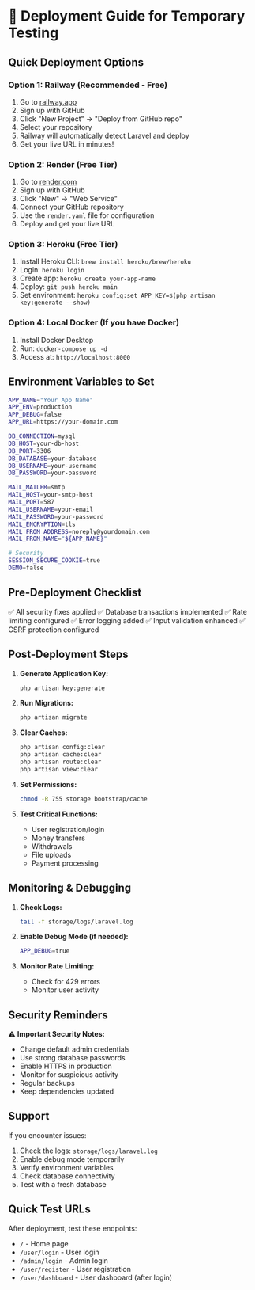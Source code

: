 # 🚀 Deployment Guide for Temporary Testing

## Quick Deployment Options

### Option 1: Railway (Recommended - Free)

1. Go to [railway.app](https://railway.app)
2. Sign up with GitHub
3. Click "New Project" → "Deploy from GitHub repo"
4. Select your repository
5. Railway will automatically detect Laravel and deploy
6. Get your live URL in minutes!

### Option 2: Render (Free Tier)

1. Go to [render.com](https://render.com)
2. Sign up with GitHub
3. Click "New" → "Web Service"
4. Connect your GitHub repository
5. Use the `render.yaml` file for configuration
6. Deploy and get your live URL

### Option 3: Heroku (Free Tier)

1. Install Heroku CLI: `brew install heroku/brew/heroku`
2. Login: `heroku login`
3. Create app: `heroku create your-app-name`
4. Deploy: `git push heroku main`
5. Set environment: `heroku config:set APP_KEY=$(php artisan key:generate --show)`

### Option 4: Local Docker (If you have Docker)

1. Install Docker Desktop
2. Run: `docker-compose up -d`
3. Access at: `http://localhost:8000`

## Environment Variables to Set

```bash
APP_NAME="Your App Name"
APP_ENV=production
APP_DEBUG=false
APP_URL=https://your-domain.com

DB_CONNECTION=mysql
DB_HOST=your-db-host
DB_PORT=3306
DB_DATABASE=your-database
DB_USERNAME=your-username
DB_PASSWORD=your-password

MAIL_MAILER=smtp
MAIL_HOST=your-smtp-host
MAIL_PORT=587
MAIL_USERNAME=your-email
MAIL_PASSWORD=your-password
MAIL_ENCRYPTION=tls
MAIL_FROM_ADDRESS=noreply@yourdomain.com
MAIL_FROM_NAME="${APP_NAME}"

# Security
SESSION_SECURE_COOKIE=true
DEMO=false
```

## Pre-Deployment Checklist

✅ All security fixes applied
✅ Database transactions implemented
✅ Rate limiting configured
✅ Error logging added
✅ Input validation enhanced
✅ CSRF protection configured

## Post-Deployment Steps

1. **Generate Application Key:**

    ```bash
    php artisan key:generate
    ```

2. **Run Migrations:**

    ```bash
    php artisan migrate
    ```

3. **Clear Caches:**

    ```bash
    php artisan config:clear
    php artisan cache:clear
    php artisan route:clear
    php artisan view:clear
    ```

4. **Set Permissions:**

    ```bash
    chmod -R 755 storage bootstrap/cache
    ```

5. **Test Critical Functions:**
    - User registration/login
    - Money transfers
    - Withdrawals
    - File uploads
    - Payment processing

## Monitoring & Debugging

1. **Check Logs:**

    ```bash
    tail -f storage/logs/laravel.log
    ```

2. **Enable Debug Mode (if needed):**

    ```bash
    APP_DEBUG=true
    ```

3. **Monitor Rate Limiting:**
    - Check for 429 errors
    - Monitor user activity

## Security Reminders

⚠️ **Important Security Notes:**

-   Change default admin credentials
-   Use strong database passwords
-   Enable HTTPS in production
-   Monitor for suspicious activity
-   Regular backups
-   Keep dependencies updated

## Support

If you encounter issues:

1. Check the logs: `storage/logs/laravel.log`
2. Enable debug mode temporarily
3. Verify environment variables
4. Check database connectivity
5. Test with a fresh database

## Quick Test URLs

After deployment, test these endpoints:

-   `/` - Home page
-   `/user/login` - User login
-   `/admin/login` - Admin login
-   `/user/register` - User registration
-   `/user/dashboard` - User dashboard (after login)
